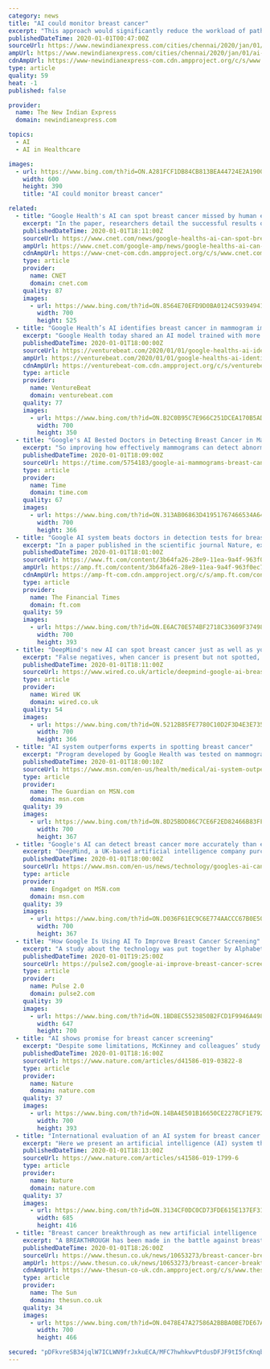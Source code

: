 ```yaml
---
category: news
title: "AI could monitor breast cancer"
excerpt: "This approach would significantly reduce the workload of pathologists and improve the management decisions on whether or not to administer therapy, perform a surgical intervention, etc. Overall, then, this interesting result shows the potential of Artificial Intelligence applied in cancer imaging for the detection of breast cancer tissues in ..."
publishedDateTime: 2020-01-01T00:47:00Z
sourceUrl: https://www.newindianexpress.com/cities/chennai/2020/jan/01/ai-could-monitor-breast-cancer-2083318.html
ampUrl: https://www.newindianexpress.com/cities/chennai/2020/jan/01/ai-could-monitor-breast-cancer-2083318.amp
cdnAmpUrl: https://www-newindianexpress-com.cdn.ampproject.org/c/s/www.newindianexpress.com/cities/chennai/2020/jan/01/ai-could-monitor-breast-cancer-2083318.amp
type: article
quality: 59
heat: -1
published: false

provider:
  name: The New Indian Express
  domain: newindianexpress.com

topics:
  - AI
  - AI in Healthcare

images:
  - url: https://www.bing.com/th?id=ON.A281FCF1DB84CB813BEA44724E2A1900
    width: 600
    height: 390
    title: "AI could monitor breast cancer"

related:
  - title: "Google Health's AI can spot breast cancer missed by human eyes"
    excerpt: "In the paper, researchers detail the successful results of an AI model able to identify breast cancer in mammograms missed by radiologists when tested against scans of over 25,000 women from the UK and over 3,000 women from the US. The AI, which was trained on anonymized mammograms, was also able to reduce the number of false diagnoses of ..."
    publishedDateTime: 2020-01-01T18:11:00Z
    sourceUrl: https://www.cnet.com/news/google-healths-ai-can-spot-breast-cancer-missed-by-human-eyes/
    ampUrl: https://www.cnet.com/google-amp/news/google-healths-ai-can-spot-breast-cancer-missed-by-human-eyes/
    cdnAmpUrl: https://www-cnet-com.cdn.ampproject.org/c/s/www.cnet.com/google-amp/news/google-healths-ai-can-spot-breast-cancer-missed-by-human-eyes/
    type: article
    provider:
      name: CNET
      domain: cnet.com
    quality: 87
    images:
      - url: https://www.bing.com/th?id=ON.8564E70EFD9D0BA0124C593949414644
        width: 700
        height: 525
  - title: "Google Health’s AI identifies breast cancer in mammogram imagery with fewer false positives"
    excerpt: "Google Health today shared an AI model trained with more than 90,000 mammogram x-rays that achieve better results than human radiology experts while recognizing more of false negatives, the kind of images that look normal but contain breast cancer. Initial findings were published in Nature. The model achieves lower rates of false-positives (5.7 ..."
    publishedDateTime: 2020-01-01T18:00:00Z
    sourceUrl: https://venturebeat.com/2020/01/01/google-healths-ai-identifies-breast-cancer-in-mammogram-imagery-with-fewer-false-positives/
    ampUrl: https://venturebeat.com/2020/01/01/google-healths-ai-identifies-breast-cancer-in-mammogram-imagery-with-fewer-false-positives/amp/
    cdnAmpUrl: https://venturebeat-com.cdn.ampproject.org/c/s/venturebeat.com/2020/01/01/google-healths-ai-identifies-breast-cancer-in-mammogram-imagery-with-fewer-false-positives/amp/
    type: article
    provider:
      name: VentureBeat
      domain: venturebeat.com
    quality: 77
    images:
      - url: https://www.bing.com/th?id=ON.B2C0B95C7E966C251DCEA170B5AD56F8
        width: 700
        height: 350
  - title: "Google's AI Bested Doctors in Detecting Breast Cancer in Mammograms"
    excerpt: "So improving how effectively mammograms can detect abnormal growths that could be cancerous is a priority in the field. AI could play a role in accomplishing that—computer-based machine learning might help doctors to read mammograms more accurately. In a study published Jan. 1 in Nature, researchers from Google Health, and from universities ..."
    publishedDateTime: 2020-01-01T18:09:00Z
    sourceUrl: https://time.com/5754183/google-ai-mammograms-breast-cancer/
    type: article
    provider:
      name: Time
      domain: time.com
    quality: 67
    images:
      - url: https://www.bing.com/th?id=ON.313AB06863D41951767466534A6470B0
        width: 700
        height: 366
  - title: "Google AI system beats doctors in detection tests for breast cancer"
    excerpt: "In a paper published in the scientific journal Nature, experts from Google Health, Alphabet’s DeepMind unit, and UK and US universities showed the AI model reduced both false positives, in which patients are wrongly told they have cancer, as well as false negatives, where the disease is present but not diagnosed. Screening mammograms is known ..."
    publishedDateTime: 2020-01-01T18:01:00Z
    sourceUrl: https://www.ft.com/content/3b64fa26-28e9-11ea-9a4f-963f0ec7e134
    ampUrl: https://amp.ft.com/content/3b64fa26-28e9-11ea-9a4f-963f0ec7e134
    cdnAmpUrl: https://amp-ft-com.cdn.ampproject.org/c/s/amp.ft.com/content/3b64fa26-28e9-11ea-9a4f-963f0ec7e134
    type: article
    provider:
      name: The Financial Times
      domain: ft.com
    quality: 59
    images:
      - url: https://www.bing.com/th?id=ON.E6AC70E574BF2718C33609F37498B683
        width: 700
        height: 393
  - title: "DeepMind's new AI can spot breast cancer just as well as your doctor"
    excerpt: "False negatives, when cancer is present but not spotted, can prove deadly, while false positives can be distressing. Google-owned DeepMind has already worked with NHS organisations to develop AI to read eye scans and spot neck cancer. Over the past two years, researchers from Cancer Research UK Imperial College, Northwestern University ..."
    publishedDateTime: 2020-01-01T18:11:00Z
    sourceUrl: https://www.wired.co.uk/article/deepmind-google-ai-breast-cancer
    type: article
    provider:
      name: Wired UK
      domain: wired.co.uk
    quality: 54
    images:
      - url: https://www.bing.com/th?id=ON.5212B85FE7780C10D2F3D4E3E7357CA4
        width: 700
        height: 366
  - title: "AI system outperforms experts in spotting breast cancer"
    excerpt: "Program developed by Google Health was tested on mammograms of UK and US women"
    publishedDateTime: 2020-01-01T18:00:10Z
    sourceUrl: https://www.msn.com/en-us/health/medical/ai-system-outperforms-experts-in-spotting-breast-cancer/ar-BBYwzDT
    type: article
    provider:
      name: The Guardian on MSN.com
      domain: msn.com
    quality: 39
    images:
      - url: https://www.bing.com/th?id=ON.8D25BDD86C7CE6F2ED82466B83FFB3C1
        width: 700
        height: 367
  - title: "Google's AI can detect breast cancer more accurately than experts"
    excerpt: "DeepMind, a UK-based artificial intelligence company purchased by Google in 2014, has turned its sights to the problem of breast cancer detection. Although breast cancer is the most common type of cancer among women,"
    publishedDateTime: 2020-01-01T18:00:00Z
    sourceUrl: https://www.msn.com/en-us/news/technology/googles-ai-can-detect-breast-cancer-more-accurately-than-experts/ar-BBYwsme
    type: article
    provider:
      name: Engadget on MSN.com
      domain: msn.com
    quality: 39
    images:
      - url: https://www.bing.com/th?id=ON.D036F61EC9C6E774AACCC67B0E508F49
        width: 700
        height: 367
  - title: "How Google Is Using AI To Improve Breast Cancer Screening"
    excerpt: "A study about the technology was put together by Alphabet’s DeepMind AI unit — which combined with Google Health several months ago. This technology could be used to help reduce errors, which is important because one in eight women is affected by breast cancer globally. The team also included researchers from Cancer Research UK Imperial ..."
    publishedDateTime: 2020-01-01T19:25:00Z
    sourceUrl: https://pulse2.com/google-ai-improve-breast-cancer-screening/
    type: article
    provider:
      name: Pulse 2.0
      domain: pulse2.com
    quality: 39
    images:
      - url: https://www.bing.com/th?id=ON.1BD8EC5523850B2FCD1F9946A4982ED6
        width: 647
        height: 700
  - title: "AI shows promise for breast cancer screening"
    excerpt: "Despite some limitations, McKinney and colleagues’ study is impressive. Its strengths include the large scale of the data sets used for training and subsequently validating the AI algorithm. Mammograms for 25,856 women in the United Kingdom and 3,097 women in the United States were used to train the AI system. The system was then used to ..."
    publishedDateTime: 2020-01-01T18:16:00Z
    sourceUrl: https://www.nature.com/articles/d41586-019-03822-8
    type: article
    provider:
      name: Nature
      domain: nature.com
    quality: 37
    images:
      - url: https://www.bing.com/th?id=ON.14BA4E501B16650CE2278CF1E7928AA3
        width: 700
        height: 393
  - title: "International evaluation of an AI system for breast cancer screening"
    excerpt: "Here we present an artificial intelligence (AI) system that is capable of surpassing human experts in breast cancer prediction. To assess its performance in the clinical setting, we curated a large representative dataset from the UK and a large enriched dataset from the USA. We show an absolute reduction of 5.7% and 1.2% (USA and UK ..."
    publishedDateTime: 2020-01-01T18:13:00Z
    sourceUrl: https://www.nature.com/articles/s41586-019-1799-6
    type: article
    provider:
      name: Nature
      domain: nature.com
    quality: 37
    images:
      - url: https://www.bing.com/th?id=ON.3134CF0DC0CD73FDE615E137EF31CE0A
        width: 685
        height: 416
  - title: "Breast cancer breakthrough as new artificial intelligence ‘spots tumours doctors miss and could save thousands of lives’"
    excerpt: "A BREAKTHROUGH has been made in the battle against breast cancer as a new artificial intelligence system spots tumours that doctors miss ... is called off AI tools could support clinical decision-making in the future and relieve pressure on healthcare systems by reducing workload. Breast cancer affects over 55,000 UK women each year - killing ..."
    publishedDateTime: 2020-01-01T18:26:00Z
    sourceUrl: https://www.thesun.co.uk/news/10653273/breast-cancer-breakthrough-new-artificial-intelligence-spots-tumours-doctors-miss/
    ampUrl: https://www.thesun.co.uk/news/10653273/breast-cancer-breakthrough-new-artificial-intelligence-spots-tumours-doctors-miss/amp/
    cdnAmpUrl: https://www-thesun-co-uk.cdn.ampproject.org/c/s/www.thesun.co.uk/news/10653273/breast-cancer-breakthrough-new-artificial-intelligence-spots-tumours-doctors-miss/amp/
    type: article
    provider:
      name: The Sun
      domain: thesun.co.uk
    quality: 34
    images:
      - url: https://www.bing.com/th?id=ON.0478E47A27586A2BBBA0BE7DE67A552E
        width: 700
        height: 466

secured: "pDFkvreSB34jqlW7ICLWN9frJxkuECA/MFC7hwhkwvPtdusDFJF9tI5fcKnqbyk/zdrE54U7RClnf8WtgA+CAJhLD2CsIWSinShWymZMlQ4vqyoei6v465uEVT+PGMHzzXhckTbWwcfkd7ROkjJattyhISsFp8Fk0PmZynBSere1wLZmZzZwKWrUL+/jHYQANCFqKGFQ895/yT5bK4ILZtS+3OF++pZCabREhHHe1YgeWyxYXliEfTt5yUDy7iWKEl9a05nQG5ou51PM0P83YQ==;UHC0XJxGC8nFwNgwVSDBNA=="
---
```


